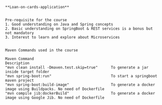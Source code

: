 
    **Loan-on-cards-application**


    Pre-requisite for the course
    1. Good understanding on Java and Spring concepts
    2. Basic understanding on SpringBoot & REST services is a bonus but not mandatory
    3. Interest to learn and explore about Microservices


    Maven Commands used in the course

    Maven Command	                                            Description
    "mvn clean install -Dmaven.test.skip=true"	    To generate a jar inside target folder
    "mvn spring-boot:run"	                        To start a springboot maven project
    "mvn spring-boot:build-image"	                To generate a docker image using Buildpacks. No need of Dockerfile
    "mvn compile jib:dockerBuild"	                To generate a docker image using Google Jib. No need of Dockerfile

